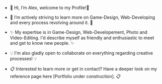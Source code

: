 - 👋 Hi, I’m Alex, welcome to my Profile!👋

- 🌱 I’m actively striving to learn more on Game-Design, Web-Developing and every process revolving around it. 🌱

- ✨ My expertise is in Game-Design, Web-Developement, Photo and Video-Editing. I'd describe myself as friendly and enthusiastic to meet and get to know new people. ✨

- :bulb: I'm also gladly open to collaborate on everything regarding creative processes! :bulb:

- :clipboard: Interested to learn more or get in contact? Have a deeper look on my reference page here [Portfolio under construction]. :clipboard:

<!---
Cut out:
I'm currently studying Online Media at a German university right now.


Shykaro/Shykaro is a ✨ special ✨ repository because its `README.md` (this file) appears on your GitHub profile.
You can click the Preview link to take a look at your changes.
--->
